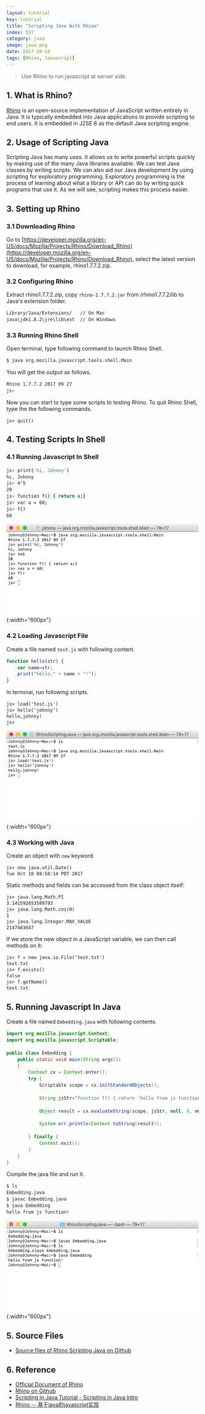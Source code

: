 ```yaml
---
layout: tutorial
key: tutorial
title: "Scripting Java With Rhino"
index: 537
category: java
image: java.png
date: 2017-10-10
tags: [Rhino, Javascript]
---
```


> Use Rhino to run javascript at server side.

## 1. What is Rhino?
[Rhino](https://developer.mozilla.org/en-US/docs/Mozilla/Projects/Rhino) is an open-source implementation of JavaScript written entirely in Java. It is typically embedded into Java applications to provide scripting to end users. It is embedded in J2SE 6 as the default Java scripting engine.

## 2. Usage of Scripting Java
Scripting Java has many uses. It allows us to write powerful scripts quickly by making use of the many Java libraries available. We can test Java classes by writing scripts. We can also aid our Java development by using scripting for exploratory programming. Exploratory programming is the process of learning about what a library or API can do by writing quick programs that use it. As we will see, scripting makes this process easier.

## 3. Setting up Rhino
### 3.1 Downloading Rhino
Go to [https://developer.mozilla.org/en-US/docs/Mozilla/Projects/Rhino/Download_Rhino](https://developer.mozilla.org/en-US/docs/Mozilla/Projects/Rhino/Download_Rhino), select the latest version to download, for example, rhino1.7.7.2.zip.
### 3.2 Configuring Rhino
Extract rhino1.7.7.2.zip, copy `rhino-1.7.7.2.jar` from /rhino1.7.7.2/lib to Java's extension folder.
```sh
Library/Java/Extensions/   // On Mac
java\jdk1.8.2\jre\lib\ext  // On Windows
```
### 3.3 Running Rhino Shell
Open terminal, type following command to launch Rhino Shell.
```sh
$ java org.mozilla.javascript.tools.shell.Main
```
You will get the output as follows.
```sh
Rhino 1.7.7.2 2017 09 27
js>
```
Now you can start to type some scripts to testing Rhino.
To quit Rhino Shell, type the the following commands.
```
js> quit()
```

## 4. Testing Scripts In Shell
### 4.1 Running Javascript In Shell
```sh
js> print('hi, Johnny')
hi, Johnny
js> 4*5
20
js> function f() { return a;}
js> var a = 68;
js> f()
68
```
![image](/public/tutorials/537/javascript.png){:width="600px"}
### 4.2 Loading Javascript File
Create a file named `test.js` with following content.
```javascript
function hello(str) {
    var name=str;
    print("hello," + name + "!");
}
```
In terminal, run following scripts.
```
js> load('test.js')
js> hello('johnny')
hello,johnny!
js>
```
![image](/public/tutorials/537/loadjsfile.png){:width="600px"}
### 4.3 Working with Java
Create an object with `new` keyword.
```
js> new java.util.Date()
Tue Oct 10 08:58:14 PDT 2017
```
Static methods and fields can be accessed from the class object itself:
```
js> java.lang.Math.PI
3.141592653589793
js> java.lang.Math.cos(0)    
1
js> java.lang.Integer.MAX_VALUE
2147483647
```
If we store the new object in a JavaScript variable, we can then call methods on it:
```
js> f = new java.io.File('test.txt')
test.txt
js> f.exists()
false
js> f.getName()
test.txt
```
## 5. Running Javascript In Java
Create a file named `Embedding.java` with following contents.
```java
import org.mozilla.javascript.Context;
import org.mozilla.javascript.Scriptable;

public class Embedding {
    public static void main(String args[])
    {
        Context cx = Context.enter();
        try {
            Scriptable scope = cx.initStandardObjects();

            String jsStr="function f() { return 'hello from js function!';} f();";

            Object result = cx.evaluateString(scope, jsStr, null, 0, null);

            System.err.println(Context.toString(result));

        } finally {
            Context.exit();
        }
    }
}
```
Compile the java file and run it.
```sh
$ ls
Embedding.java
$ javac Embedding.java
$ java Embedding
hello from js function!
```
![image](/public/tutorials/537/embedding.png){:width="600px"}

## 5. Source Files
* [Source files of Rhino Scripting Java on Github](https://github.com/jojozhuang/Tutorials/tree/master/RhinoScriptingJava)

## 6. Reference
* [Official Document of Rhino](https://developer.mozilla.org/en-US/docs/Mozilla/Projects/Rhino)
* [Rhino on Github](https://github.com/mozilla/rhino)
* [Scripting in Java Tutorial - Scripting in Java Intro](http://www.java2s.com/Tutorials/Java/Scripting_in_Java/index.htm)
* [Rhino -- 基于java的javascript实现](http://www.cnblogs.com/cczw/archive/2012/07/16/2593957.html)
